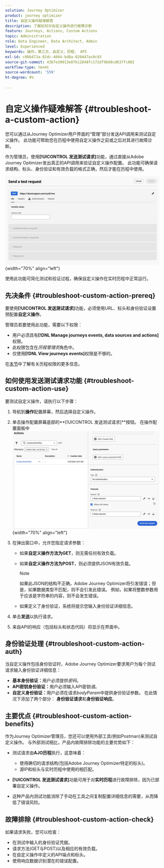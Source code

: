 ```yaml
---
solution: Journey Optimizer
product: journey optimizer
title: 自定义操作疑难解答
description: 了解如何对自定义操作进行故障诊断
feature: Journeys, Actions, Custom Actions
topic: Administration
role: Data Engineer, Data Architect, Admin
level: Experienced
keywords: 操作，第三方，自定义，历程， API
exl-id: c0bb473a-82dc-4604-bd8a-020447ac0c93
source-git-commit: 4367e39013e87b12848fc172df9b68cd637fc802
workflow-type: tm+mt
source-wordcount: '559'
ht-degree: 0%

---
```


# 自定义操作疑难解答 {#troubleshoot-a-custom-action}

您可以通过从Journey Optimizer用户界面的“管理”部分发送API调用来测试自定义操作。 此功能可帮助您在历程中使用自定义操作之前或之后对其进行故障诊断。

作为管理员，使用&#x200B;**[!UICONTROL 发送测试请求]**&#x200B;功能，通过直接从Adobe Journey Optimizer发出真正的API调用来验证自定义操作配置。 此功能可确保请求结构、标头、身份验证和有效负载的格式正确，然后才能在历程中使用。

![](assets/send-test-request.png){width="70%" align="left"}

使用此功能可简化测试和验证过程，确保自定义操作在实时历程中正常运行。

## 先决条件 {#troubleshoot-custom-action-prereq}

要使用&#x200B;**[!UICONTROL 发送测试请求]**&#x200B;功能，必须使用URL、标头和身份验证设置预配置&#x200B;**自定义操作**。

管理员若要使用此功能，需要以下权限：

* 用户必须具有&#x200B;**[!DNL Manage journeys events, data sources and actions]**&#x200B;权限。
* 此权限包含在&#x200B;*历程管理员*&#x200B;角色中。
* 仅使用&#x200B;**[!DNL View journeys events]**&#x200B;权限是不够的。

在[本节](../administration/high-low-permissions.md#journey-capability)中了解有关历程权限的更多信息。

## 如何使用发送测试请求功能 {#troubleshoot-custom-action-use}

要测试自定义操作，请执行以下步骤：

1. 导航到&#x200B;**操作**&#x200B;配置屏幕，然后选择自定义操作。
1. 单击操作配置屏幕底部的&#x200B;**[!UICONTROL 发送测试请求]**按钮。
   在操作配置面板中![发送测试请求按钮](assets/test-request.png){width="70%" align="left"}
1. 在弹出窗口中，允许您指定请求参数：

   * 如果&#x200B;**自定义操作方法为GET**，则无需任何有效负载。
   * 如果&#x200B;**自定义操作方法为POST**，则必须提供JSON有效负载。

     >[!NOTE]
     >
     >如果此JSON的结构不正确，Adobe Journey Optimizer将引发错误；但是，如果数据类型不匹配，则不会引发此错误。 例如，如果将整数参数用于应该是字符串的内容，则不会发生错误。

   * 如果定义了身份验证，系统将提示您输入身份验证详细信息。

1. 单击&#x200B;**发送**&#x200B;以执行请求。
1. 来自API的响应（包括标头和状态代码）将显示在界面中。

## 身份验证处理 {#troubleshoot-custom-action-auth}

当自定义操作包括身份验证时，Adobe Journey Optimizer要求用户为每个测试请求输入身份验证详细信息：

* **基本身份验证：**&#x200B;用户必须提供&#x200B;*密码*。
* **API密钥身份验证：**&#x200B;用户必须输入API密钥&#x200B;*值*。
* **自定义身份验证：**&#x200B;用户必须在请求&#x200B;*bodyParam*&#x200B;中提供身份验证参数。 在此情况下添加了两个部分： **身份验证请求**&#x200B;和&#x200B;**身份验证响应**。

## 主要优点 {#troubleshoot-custom-action-benefits}

作为Journey Optimizer管理员，您还可以使用外部工具(例如Postman)来测试自定义操作。 与外部测试相比，产品内故障排除功能的主要优势如下：

* 测试请求由&#x200B;**AJO历程**&#x200B;执行，这意味着：

   * 使用确切的请求结构(包括Adobe Journey Optimizer特定的标头)。
   * 源IP和标头与实时历程中使用的相匹配。

* **[!UICONTROL 发送测试请求]**&#x200B;功能可用于对&#x200B;**实时历程**&#x200B;进行故障排除，因为已部署自定义操作。

* 这种产品内测试功能消除了手动在工具之间复制配置详细信息的需要，从而降低了错误风险。

## 故障排除 {#troubleshoot-custom-action-check}

如果请求失败，您可以检查：

* 在测试中输入的身份验证凭据。
* 请求方法(GET与POST)以及相应的有效负载。
* 在自定义操作中定义的API端点和标头。
* 使用响应数据识别潜在的错误配置。
